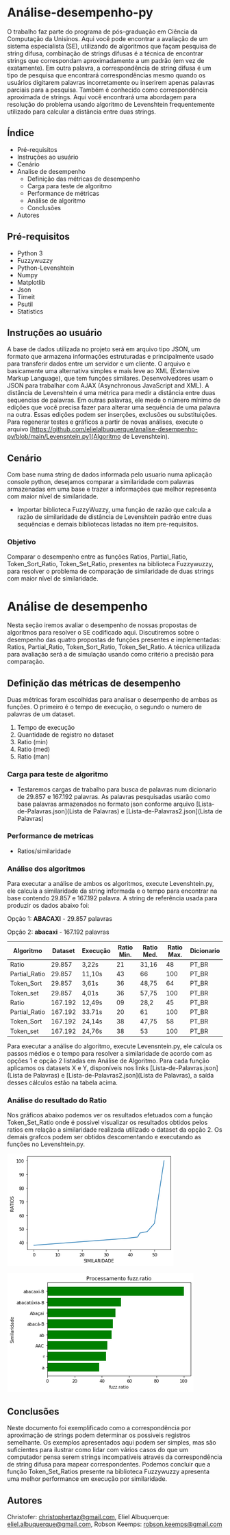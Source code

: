 # Análise-desempenho-py
O trabalho faz parte do programa de pós-graduação em Ciência da Computação da Unisinos. Aqui você pode encontrar a avaliação de um sistema especialista (SE), utilizando de algoritmos que façam pesquisa de string difusa, combinação de strings difusas é a técnica de encontrar strings que correspondam aproximadamente a um padrão (em vez de exatamente). Em outra palavra, a correspondência de string difusa é um tipo de pesquisa que encontrará correspondências mesmo quando os usuários digitarem palavras incorretamente ou inserirem apenas palavras parciais para a pesquisa. Também é conhecido como correspondência aproximada de strings. Aqui você encontrará uma abordagem para resolução do problema usando algoritmo de Levenshtein frequentemente utilizado para calcular a distância entre duas strings.

## Índice
- Pré-requisitos
- Instruções ao usuário
- Cenário
- Analise de desempenho
  - Definição das métricas de desempenho
  - Carga para teste de algoritmo 
  - Performance de métricas
  - Análise de algoritmo
  - Conclusões
- Autores

## Pré-requisitos
   - Python 3
   - Fuzzywuzzy
   - Python-Levenshtein
   - Numpy
   - Matplotlib
   - Json
   - Timeit
   - Psutil
   - Statistics

## Instruções ao usuário
A base de dados utilizada no projeto será em arquivo tipo JSON, um formato que armazena informações estruturadas e principalmente usado para transferir dados entre um servidor e um cliente. O arquivo e basicamente uma alternativa simples e mais leve ao XML (Extensive Markup Language), que tem funções similares. Desenvolvedores usam o JSON para trabalhar com AJAX (Asynchronous JavaScript and XML). A distância de Levenshtein é uma métrica para medir a distância entre duas sequencias de palavras. Em outras palavras, ele mede o número mínimo de edições que você precisa fazer para alterar uma sequência de uma palavra na outra. Essas edições podem ser inserções, exclusões ou substituições. Para regenerar testes e gráficos a partir de novas análises, execute o arquivo [https://github.com/elielalbuquerque/analise-desempenho-py/blob/main/Levensntein.py](Algoritmo de Levenshtein).

## Cenário
Com base numa string de dados informada pelo usuario numa aplicação console python, desejamos comparar a similaridade com palavras armazenadas em uma base e trazer a informações que melhor representa com maior nível de similaridade.
  - Importar biblioteca FuzzyWuzzy, uma função de razão que calcula a razão de similaridade de distância de Levenshtein padrão entre duas sequências e demais bibliotecas listadas no item pre-requisitos.

### Objetivo
Comparar o desempenho entre as funções Ratios, Partial_Ratio, Token_Sort_Ratio, Token_Set_Ratio, presentes na biblioteca Fuzzywuzzy, para resolver o problema de comparação de similaridade de duas strings com maior nível de similaridade. 
  
# Análise de desempenho
Nesta seção iremos avaliar o desempenho de nossas propostas de algoritmos para resolver o SE codificado aqui. Discutiremos sobre o desempenho das quatro propostas de funções presentes e implementadas: Ratios, Partial_Ratio, Token_Sort_Ratio, Token_Set_Ratio. 
A técnica utilizada para avaliação será a de simulação usando como critério a precisão para comparação.

## Definição das métricas de desempenho
Duas métricas foram escolhidas para analisar o desempenho de ambas as funções. O primeiro é o tempo de execução, o segundo o numero de palavras de um dataset. 
1. Tempo de execução
2. Quantidade de registro no dataset
3. Ratio (min)
4. Ratio (med)
5. Ratio (man)

### Carga para teste de algoritmo
- Testaremos cargas de trabalho para busca de palavras num dicionario de 29.857 e 167.192 palavras. 
As palavras pesquisadas usarão como base palavras armazenados no formato json conforme arquivo [Lista-de-Palavras.json](Lista de Palavras) e [Lista-de-Palavras2.json](Lista de Palavras)

### Performance de metricas
- Ratios/similaridade

### Análise dos algoritmos
Para executar a análise de ambos os algoritmos, execute Levenshtein.py, ele calcula a similaridade da string informada e o tempo para encontrar na base contendo 29.857 e 167.192 palavra. 
A string de referência usada para produzir os dados abaixo foi:

Opção 1: **ABACAXI** - 29.857 palavras

Opção 2: **abacaxi** - 167.192 palavras

| Algoritmo     | Dataset |Execução | Ratio Min.| Ratio Med. | Ratio Max. |  Dicionario |
| --            | --      | --      | --        | --         | --         | --          |
| Ratio         | 29.857  | 3,22s   | 21        | 31,16      | 48         | PT_BR       |
| Partial_Ratio | 29.857  | 11,10s  | 43        | 66         | 100        | PT_BR       | 
| Token_Sort    | 29.857  | 3,61s   | 36        | 48,75      | 64         | PT_BR       |
| Token_set     | 29.857  | 4,01s   | 36        | 57,75      | 100        | PT_BR       |
| Ratio         | 167.192 | 12,49s  | 09        | 28,2       | 45         | PT_BR       |
| Partial_Ratio | 167.192 | 33.71s  | 20        | 61         | 100        | PT_BR       | 
| Token_Sort    | 167.192 | 24,14s  | 38        | 47,75      | 58         | PT_BR       |
| Token_set     | 167.192 | 24,76s  | 38        | 53         | 100        | PT_BR       |

Para executar a análise do algoritmo, execute Levensntein.py, ele calcula os passos médios e o tempo para resolver a similaridade de acordo com as opções 1 e opção 2 listadas em Análise de Algoritmo. Para cada função aplicamos os datasets X e Y, disponíveis nos links [Lista-de-Palavras.json](Lista de Palavras) e [Lista-de-Palavras2.json](Lista de Palavras), a saída desses cálculos estão na tabela acima.

### Análise do resultado do Ratio
Nos gráficos abaixo podemos ver os resultados efetuados com a função Token_Set_Ratio onde é possivel visualizar os resultados obtidos pelos ratios em relação a similaridade realizada utilizado o dataset da opção 2. Os demais grafcos podem ser obtidos descomentando e executando as funções no Levenshtein.py.

![alt text](GRAFICO1.png)

![alt text](GRAFICO2.png)

## Conclusões
Neste documento foi exemplificado como a correspondência por aproximação de strings podem determinar os possiveis registros semelhante. Os exemplos apresentados aqui podem ser simples, mas são suficientes para ilustrar como lidar com vários casos do que um computador pensa serem strings incompatíveis através da correspondência de string difusa para mapear correspondentes. Podemos concluir que a função Token_Set_Ratios presente na biblioteca Fuzzywuzzy apresenta uma melhor performance em execução por similaridade.

## Autores
Christofer: christophertaz@gmail.com, Eliel Albuquerque: eliel.albuquerque@gmail.com, Robson Keemps: robson.keemps@gmail.com
